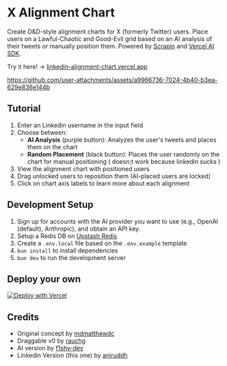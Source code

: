 # X Alignment Chart

Create D&D-style alignment charts for X (formerly Twitter) users. Place users on a Lawful-Chaotic and Good-Evil grid based on an AI analysis of their tweets or manually position them. Powered by [Scrapin](https://scrapin.io/) and [Vercel AI SDK](https://sdk.vercel.ai).

Try it here! → [linkedin-alignment-chart.vercel.app](https://dub.sh/linkedin-alignment)

https://github.com/user-attachments/assets/a9966736-7024-4b40-b3ea-629e836e144b

## Tutorial

1. Enter an Linkedin username in the input field
2. Choose between:
   - **AI Analysis** (purple button): Analyzes the user's tweets and places them on the chart
   - **Random Placement** (black button): Places the user randomly on the chart for manual positioning ( doesn;t work because linkedin sucks )
3. View the alignment chart with positioned users
4. Drag unlocked users to reposition them (AI-placed users are locked)
5. Click on chart axis labels to learn more about each alignment


## Development Setup

1. Sign up for accounts with the AI provider you want to use (e.g., OpenAI (default), Anthropic), and obtain an API key.
2. Setup a Redis DB on [Upstash Redis](https://upstash.com/)
3. Create a `.env.local` file based on the `.env.example` template
4. `bun install` to install dependencies
5. `bun dev` to run the development server


## Deploy your own

[![Deploy with Vercel](https://vercel.com/button)]([https://vercel.com/new/clone?repository-url=https%3A%2F%2Fgithub.com%2Ff1shy-dev%2Fx-alignment-chart](https://vercel.com/new/clone?repository-url=https%3A%2F%2Fgithub.com%2Ff1shy-dev%2Fx-alignment-chart%2F&env=OPENAI_API_KEY,EXA_API_KEY&integration-ids=oac_V3R1GIpkoJorr6fqyiwdhl17))

## Credits

- Original concept by [mdmatthewdc](https://x.com/mdmathewdc/status/1899767815344722325)
- Draggable v0 by [rauchg](https://x.com/rauchg/status/1899895262023467035)
- AI version by [f1shy-dev](https://x.com/vishyfishy2/status/1899929030620598508)
- Linkedin Version (this one) by [aniruddh](https://x.com/icantcodefyi)

